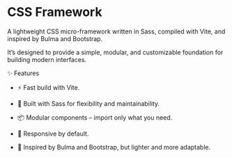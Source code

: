 # CSS Framework

A lightweight CSS micro-framework written in Sass, compiled with Vite, and inspired by Bulma and Bootstrap.

It’s designed to provide a simple, modular, and customizable foundation for building modern interfaces.

✨ Features

- ⚡️ Fast build with Vite.

- 🎨 Built with Sass for flexibility and maintainability.

- 📦 Modular components – import only what you need.

- 📱 Responsive by default.

- 🎯 Inspired by Bulma and Bootstrap, but lighter and more adaptable.